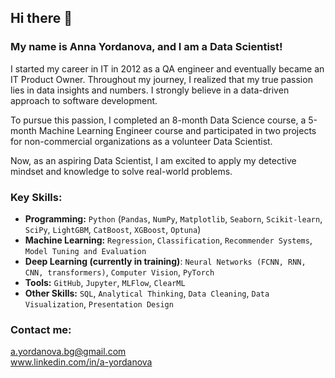 ## Hi there 👋

### My name is Anna Yordanova, and I am a Data Scientist!

I started my career in IT in 2012 as a QA engineer and eventually became an IT Product Owner. Throughout my journey, I realized that my true passion lies in data insights and numbers. I strongly believe in a data-driven approach to software development.

To pursue this passion, I completed an 8-month Data Science course, a 5-month Machine Learning Engineer course and participated in two projects for non-commercial organizations as a volunteer Data Scientist.

Now, as an aspiring Data Scientist, I am excited to apply my detective mindset and knowledge to solve real-world problems.

### Key Skills:
* **Programming:** `Python` (`Pandas`, `NumPy`, `Matplotlib`, `Seaborn`, `Scikit-learn`, `SciPy`, `LightGBM`, `CatBoost`, `XGBoost`, `Optuna`)
* **Machine Learning:** `Regression`, `Classification`, `Recommender Systems`, `Model Tuning and Evaluation`
* **Deep Learning (currently in training)**: `Neural Networks (FCNN, RNN, CNN, transformers)`, `Computer Vision`, `PyTorch`
* **Tools:** `GitHub`, `Jupyter`, `MLFlow`, `ClearML`
* **Other Skills:** `SQL`, `Analytical Thinking`, `Data Cleaning`, `Data Visualization`, `Presentation Design`

### Contact me:
a.yordanova.bg@gmail.com <br>
www.linkedin.com/in/a-yordanova
